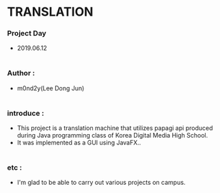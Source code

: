 # TRANSLATION



### Project Day

- 2019.06.12<br><br>

### Author : 

- m0nd2y(Lee Dong Jun)<br><br>

### introduce :

- This project is a translation machine that utilizes papagi api produced during Java programming class of Korea Digital Media High School.
- It was implemented as a GUI using JavaFX..<br><br> 

### etc :
- I'm glad to be able to carry out various projects on campus.